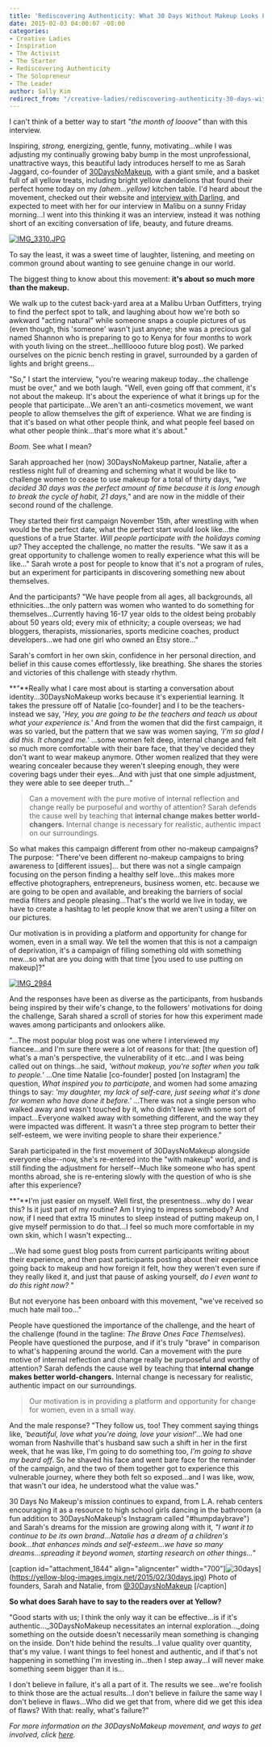 ```yaml
---
title: 'Rediscovering Authenticity: What 30 Days Without Makeup Looks Like'
date: 2015-02-03 04:00:07 -08:00
categories:
- Creative Ladies
- Inspiration
- The Activist
- The Starter
- Rediscovering Authenticity
- The Solopreneur
- The Leader
author: Sally Kim
redirect_from: "/creative-ladies/rediscovering-authenticity-30-days-without-makeup-looks-like/"
---
```


I can't think of a better way to start _"the month of looove"_ than with this interview.

Inspiring, _strong,_ energizing, gentle, funny, motivating...while I was adjusting my continually growing baby bump in the most unprofessional, unattractive ways, this beautiful lady introduces herself to me as Sarah Jaggard, co-founder of [30DaysNoMakeup](http://30daysnomakeup.com/)_,_ with a giant smile, and a basket full of all yellow treats, including bright yellow dandelions that found their perfect home today on my _(ahem...yellow)_ kitchen table. I'd heard about the movement, checked out their website and [interview with Darling](http://darlingmagazine.org/beautician-embodied-30-days-makeup/), and expected to meet with her for our interview in Malibu on a sunny Friday morning...I went into this thinking it was an interview, instead it was nothing short of an exciting conversation of life, beauty, and future dreams.

[![IMG_3310.JPG](https://yellow-blog-images.imgix.net/2015/02/IMG_3310.JPG.jpg)](https://yellow-blog-images.imgix.net/2015/02/IMG_3310.JPG.jpg)

To say the least, it was a sweet time of laughter, listening, and meeting on common ground about wanting to see genuine change in our world.

The biggest thing to know about this movement: **it's about so much more than the makeup.**

We walk up to the cutest back-yard area at a Malibu Urban Outfitters, trying to find the perfect spot to talk, and laughing about how we're both so awkward "acting natural" while someone snaps a couple pictures of us (even though, this 'someone' wasn't just anyone; she was a precious gal named Shannon who is preparing to go to Kenya for four months to work with youth living on the street...helllloooo future blog post). We parked ourselves on the picnic bench resting in gravel, surrounded by a garden of lights and bright greens...

"So," I start the interview, "you're wearing makeup today...the challenge must be over," and we both laugh. "Well, even going off that comment, it's not about the makeup. It's about the experience of what it brings up for the people that participate...We aren't an anti-cosmetics movement, we want people to allow themselves the gift of experience. What we are finding is that it's based on what other people think, and what people feel based on what other people think...that's more what it's about."

_Boom._ See what I mean?

Sarah approached her (now) 30DaysNoMakeup partner, Natalie, after a restless night full of dreaming and scheming what it would be like to challenge women to cease to use makeup for a total of thirty days, _"we decided 30 days was the perfect amount of time because it is long enough to break the cycle of habit, 21 days,"_ and are now in the middle of their second round of the challenge.

They started their first campaign November 15th, after wrestling with when would be the perfect date, what the perfect start would look like...the questions of a true Starter. _Will people participate with the holidays coming up?_ They accepted the challenge, no matter the results. "We saw it as a great opportunity to challenge women to really experience what this will be like..." Sarah wrote a post for people to know that it's not a program of rules, but an experiment for participants in discovering something new about themselves.

And the participants? "We have people from all ages, all backgrounds, all ethnicities...the only pattern was women who wanted to do something for themselves...Currently having 16-17 year olds to the oldest being probably about 50 years old; every mix of ethnicity; a couple overseas; we had bloggers, therapists, missionaries, sports medicine coaches, product developers...we had one girl who owned an Etsy store..."

Sarah's comfort in her own skin, confidence in her personal direction, and belief in this cause comes effortlessly, like breathing. She shares the stories and victories of this challenge with steady rhythm.

**_"_**Really what I care most about is starting a conversation about identity...30DaysNoMakeup works because it's experiential learning. It takes the pressure off of Natalie [co-founder] and I to be the teachers-instead we say, '_Hey, you are going to be the teachers and teach us about what your experience is.'_ And from the women that did the first campaign, it was so varied, but the pattern that we saw was women saying, _'I'm so glad I did this. It changed me.'_ ...some women felt deep, internal change and felt so much more comfortable with their bare face, that they've decided they don't want to wear makeup anymore. Other women realized that they were wearing concealer because they weren't sleeping enough, they were covering bags under their eyes...And with just that one simple adjustment, they were able to see deeper truth..."

> Can a movement with the pure motive of internal reflection and change really be purposeful and worthy of attention? Sarah defends the cause well by teaching that **internal change makes better world-changers.** Internal change is necessary for realistic, authentic impact on our surroundings.

So what makes this campaign different from other no-makeup campaigns? The purpose: "There've been different no-makeup campaigns to bring awareness to [different issues]... but there was not a single campaign focusing on the person finding a healthy self love...this makes more effective photographers, entrepreneurs, business women, etc. because we are going to be open and available, and breaking the barriers of social media filters and people pleasing...That's the world we live in today, we have to create a hashtag to let people know that we aren't using a filter on our pictures.

Our motivation is in providing a platform and opportunity for change for women, even in a small way. We tell the women that this is not a campaign of deprivation, it's a campaign of filling something old with something new...so what are you doing with that time [you used to use putting on makeup]?"

[![IMG_2984](https://yellow-blog-images.imgix.net/2015/02/IMG_2984.jpg)](https://yellow-blog-images.imgix.net/2015/02/IMG_2984.jpg)

And the responses have been as diverse as the participants, from husbands being inspired by their wife's change, to the followers' motivations for doing the challenge, Sarah shared a scroll of stories for how this experiment made waves among participants and onlookers alike.

"...The most popular blog post was one where I interviewed my fiancee...and I'm sure there were a lot of reasons for that: [the question of] what's a man's perspective, the vulnerability of it etc...and I was being called out on things...he said, _'without makeup, you're softer when you talk to people.'_ ...One time Natalie [co-founder] posted [on Instagram] the question, _What inspired you to participate_, and women had some amazing things to say: _'my daughter, my lack of self-care, just seeing what it's done for women who have done it before.'_ ...There was not a single person who walked away and wasn't touched by it, who didn't leave with some sort of impact...Everyone walked away with something different, and the way they were impacted was different. It wasn't a three step program to better their self-esteem, we were inviting people to share their experience."

Sarah participated in the first movement of 30DaysNoMakeup alongside everyone else--now, she's re-entered into the "with makeup" world, and is still finding the adjustment for herself--Much like someone who has spent months abroad, she is re-entering slowly with the question of who is she after this experience?

**_"_**I'm just easier on myself. Well first, the presentness...why do I wear this? Is it just part of my routine? Am I trying to impress somebody? And now, if I need that extra 15 minutes to sleep instead of putting makeup on, I give myself permission to do that...I feel so much more comfortable in my own skin, which I wasn't expecting...

...We had some guest blog posts from current participants writing about their experience, and then past participants posting about their experience going back to makeup and how foreign it felt, how they weren't even sure if they really liked it, and just that pause of asking yourself, _do I even want to do this right now?_ "

But not everyone has been onboard with this movement, "we've received so much hate mail too..."

People have questioned the importance of the challenge, and the heart of the challenge (found in the tagline: _The Brave Ones Face Themselves_). People have questioned the purpose, and if it's truly "brave" in comparison to what's happening around the world. Can a movement with the pure motive of internal reflection and change really be purposeful and worthy of attention? Sarah defends the cause well by teaching that **internal change makes better world-changers.** Internal change is necessary for realistic, authentic impact on our surroundings.

> Our motivation is in providing a platform and opportunity for change for women, even in a small way.

And the male response? "They follow us, too! They comment saying things like, _'beautiful, love what you're doing, love your vision!'_...We had one woman from Nashville that's husband saw such a shift in her in the first week, that he was like, I'm going to do something too, _I'm going to shave my beard off_. So he shaved his face and went bare face for the remainder of the campaign, and the two of them together got to experience this vulnerable journey, where they both felt so exposed...and I was like, wow, that wasn't our idea, he understood what the value was."

30 Days No Makeup's mission continues to expand, from L.A. rehab centers encouraging it as a resource to high school girls dancing in the bathroom (a fun addition to 30DaysNoMakeup's Instagram called "#humpdaybrave") and Sarah's dreams for the mission are growing along with it, _"I want it to continue to be its own brand...Natalie has a dream of a children's book...that enhances minds and self-esteem...we have so many dreams...spreading it beyond women, starting research on other things..."_

[caption id="attachment_1844" align="aligncenter" width="700"]![30days](https://yellow-blog-images.imgix.net/2015/02/30days.jpg)](https://yellow-blog-images.imgix.net/2015/02/30days.jpg) Photo of founders, Sarah and Natalie, from [@30DaysNoMakeup](http://instagram.com/30daysnomakeup) [/caption]

**So what does Sarah have to say to the readers over at Yellow?**

"Good starts with us; I think the only way it can be effective...is if it's authentic...\_30DaysNoMakeup necessitates an internal exploration...\_doing something on the outside doesn't necessarily mean something is changing on the inside. Don't hide behind the results...I value quality over quantity, that's my value. I want things to feel honest and authentic, and if that's not happening in something I'm investing in...then I step away...I will never make something seem bigger than it is...

I don't believe in failure, it's all a part of it. The results we see...we're foolish to think those are the actual results...I don't believe in failure the same way I don't believe in flaws...Who did we get that from, where did we get this idea of flaws? With that: really, what's failure?"

_For more information on the 30DaysNoMakeup movement, and ways to get involved, click [here](http://30daysnomakeup.com/)._
